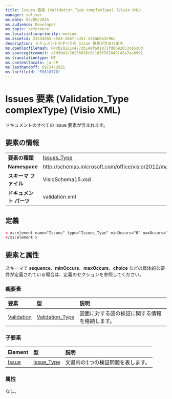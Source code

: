 ```yaml
---
title: Issues 要素 (Validation_Type complexType) (Visio XML)
manager: soliver
ms.date: 03/09/2015
ms.audience: Developer
ms.topic: reference
ms.localizationpriority: medium
ms.assetid: 23544055-c554-28b7-c351-370ab9b3c96c
description: ドキュメントのすべての Issue 要素が含まれます。
ms.openlocfilehash: 04cb20221c477cb140f601071fd8b92653ce5c6d
ms.sourcegitcommit: a1d9041c20256616c9c183f7d1049142a7ac6991
ms.translationtype: MT
ms.contentlocale: ja-JP
ms.lasthandoff: 09/24/2021
ms.locfileid: "59618778"
---
```

# <a name="issues-element-validation_type-complextype-visio-xml"></a>Issues 要素 (Validation_Type complexType) (Visio XML)

ドキュメントのすべての Issue 要素が含まれます。
  
## <a name="element-information"></a>要素の情報

|||
|:-----|:-----|
|**要素の種類** <br/> |[Issues_Type](issues_type-complextypevisio-xml.md) <br/> |
|**Namespace** <br/> |http://schemas.microsoft.com/office/visio/2012/main  <br/> |
|**スキーマ ファイル** <br/> |VisioSchema15.xsd  <br/> |
|**ドキュメント パーツ** <br/> |validation.xml  <br/> |
   
## <a name="definition"></a>定義

```XML
< xs:element name="Issues" type="Issues_Type" minOccurs="0" maxOccurs="1" >
</xs:element >
```

## <a name="elements-and-attributes"></a>要素と属性

スキーマで **sequence**、**minOccurs**、**maxOccurs**、**choice** などの具体的な要件が定義されている場合は、定義のセクションを参照してください。 
  
### <a name="parent-elements"></a>親要素

|**要素**|**型**|**説明**|
|:-----|:-----|:-----|
|[Validation](validation-elementvisio-xml.md) <br/> |[Validation_Type](validation_type-complextypevisio-xml.md) <br/> |図面に対する図の検証に関する情報を格納します。  <br/> |
   
### <a name="child-elements"></a>子要素

|**Element**|**型**|**説明**|
|:-----|:-----|:-----|
|[Issue](issue-element-issues_type-complextypevisio-xml.md) <br/> |[Issue_Type](issue_type-complextypevisio-xml.md) <br/> |文書内の1つの検証問題を表します。  <br/> |
   
### <a name="attributes"></a>属性

なし。
  

